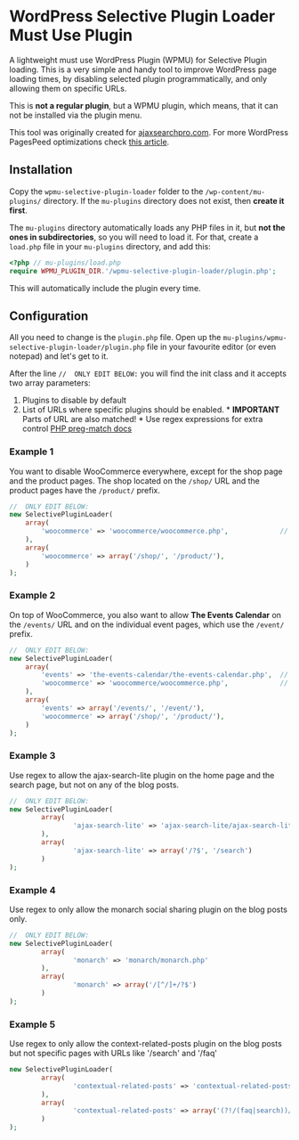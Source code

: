 # WordPress Selective Plugin Loader Must Use Plugin
A lightweight must use WordPress Plugin (WPMU) for Selective Plugin loading. This is a very simple and handy tool to improve WordPress
page loading times, by disabling selected plugin programmatically, and only allowing them on specific URLs.

This is **not a regular plugin**, but a WPMU plugin, which means, that it can not be installed via the plugin menu.

This tool was originally created for [ajaxsearchpro.com](https://ajaxsearchpro.com).
For more WordPress PagesPeed optimizations check [this article](https://ajaxsearchpro.com/blog/wordpress-pagespeed-optimization-the-easy-way/).

## Installation

Copy the `wpmu-selective-plugin-loader` folder to the `/wp-content/mu-plugins/` directory. If the `mu-plugins` directory does not exist,
then **create it first**.

The `mu-plugins` directory automatically loads any PHP files in it, but **not the ones in subdirectories**, so you will need
to load it. For that, create a `load.php` file in your `mu-plugins` directory, and add this:

```PHP
<?php // mu-plugins/load.php
require WPMU_PLUGIN_DIR.'/wpmu-selective-plugin-loader/plugin.php';
```

This will automatically include the plugin every time.

## Configuration

All you need to change is the `plugin.php` file. Open up the `mu-plugins/wpmu-selective-plugin-loader/plugin.php` file
in your favourite editor (or even notepad) and let's get to it.

After the line `//  ONLY EDIT BELOW:` you will find the init class and it accepts two array parameters:
  1. Plugins to disable by default
  2. List of URLs where specific plugins should be enabled.
    * **IMPORTANT** Parts of URL are also matched!
    * Use regex expressions for extra control [PHP preg-match docs](https://www.php.net/manual/en/function.preg-match.php)

### Example 1
You want to disable WooCommerce everywhere, except for the shop page and the product pages.
The shop located on the `/shop/` URL and the product pages have the `/product/` prefix.

```PHP
//  ONLY EDIT BELOW:
new SelectivePluginLoader(
	array(
		'woocommerce' => 'woocommerce/woocommerce.php',				// WooCommerce
	),
	array(
		'woocommerce' => array('/shop/', '/product/'),
	)
);
```

### Example 2
On top of WooCommerce, you also want to allow **The Events Calendar** on the `/events/` URL and on the individual event
pages, which use the `/event/` prefix.

```PHP
//  ONLY EDIT BELOW:
new SelectivePluginLoader(
	array(
		'events' => 'the-events-calendar/the-events-calendar.php',	// The Events Calendar
		'woocommerce' => 'woocommerce/woocommerce.php',				// WooCommerce
	),
	array(
		'events' => array('/events/', '/event/'),
		'woocommerce' => array('/shop/', '/product/'),
	)
);
```

### Example 3
Use regex to allow the ajax-search-lite plugin on the home page and the search page, but not on any of the blog posts.

```PHP
//  ONLY EDIT BELOW:
new SelectivePluginLoader(
        array(
                'ajax-search-lite' => 'ajax-search-lite/ajax-search-lite.php'
        ),
        array(
                'ajax-search-lite' => array('/?$', '/search')
        )
);
```

### Example 4
Use regex to only allow the monarch social sharing plugin on the blog posts only.

```PHP
//  ONLY EDIT BELOW:
new SelectivePluginLoader(
        array(
                'monarch' => 'monarch/monarch.php'
        ),
        array(
                'monarch' => array('/[^/]+/?$')
        )
);

```

### Example 5
Use regex to only allow the context-related-posts plugin on the blog posts but not specific pages with URLs like '/search' and '/faq'

```PHP
new SelectivePluginLoader(
        array(
                'contextual-related-posts' => 'contextual-related-posts/contextual-related-posts.php'
        ),
        array(
                'contextual-related-posts' => array('(?!/(faq|search))/.+')
        )
);
```
 
